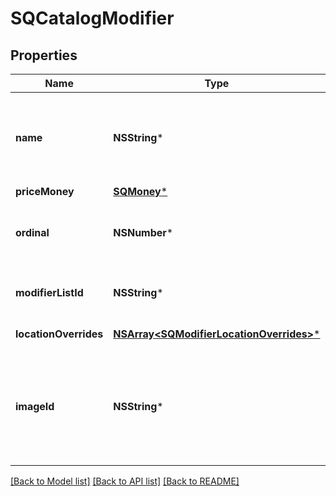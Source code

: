# SQCatalogModifier

## Properties
Name | Type | Description | Notes
------------ | ------------- | ------------- | -------------
**name** | **NSString*** | The modifier name.  This is a searchable attribute for use in applicable query filters, and its value length is of Unicode code points. | [optional] 
**priceMoney** | [**SQMoney***](SQMoney.md) | The modifier price. | [optional] 
**ordinal** | **NSNumber*** | Determines where this &#x60;CatalogModifier&#x60; appears in the &#x60;CatalogModifierList&#x60;. | [optional] 
**modifierListId** | **NSString*** | The ID of the &#x60;CatalogModifierList&#x60; associated with this modifier. | [optional] 
**locationOverrides** | [**NSArray&lt;SQModifierLocationOverrides&gt;***](SQModifierLocationOverrides.md) | Location-specific price overrides. | [optional] 
**imageId** | **NSString*** | The ID of the image associated with this &#x60;CatalogModifier&#x60; instance. Currently this image is not displayed by Square, but is free to be displayed in 3rd party applications. | [optional] 

[[Back to Model list]](../README.md#documentation-for-models) [[Back to API list]](../README.md#documentation-for-api-endpoints) [[Back to README]](../README.md)


